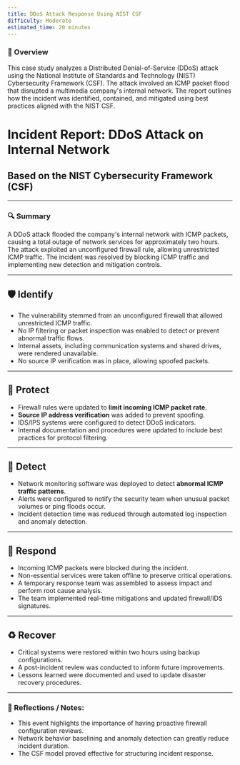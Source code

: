 ```yaml
---
title: DDoS Attack Response Using NIST CSF
difficulty: Moderate
estimated_time: 20 minutes
---
```


### 🧠 Overview  
This case study analyzes a Distributed Denial-of-Service (DDoS) attack using the National Institute of Standards and Technology (NIST) Cybersecurity Framework (CSF). The attack involved an ICMP packet flood that disrupted a multimedia company's internal network. The report outlines how the incident was identified, contained, and mitigated using best practices aligned with the NIST CSF.

# Incident Report: DDoS Attack on Internal Network  
## Based on the NIST Cybersecurity Framework (CSF)

---

### 🔍 Summary  
A DDoS attack flooded the company's internal network with ICMP packets, causing a total outage of network services for approximately two hours. The attack exploited an unconfigured firewall rule, allowing unrestricted ICMP traffic. The incident was resolved by blocking ICMP traffic and implementing new detection and mitigation controls.

---

## 🛡️ Identify  
- The vulnerability stemmed from an unconfigured firewall that allowed unrestricted ICMP traffic.  
- No IP filtering or packet inspection was enabled to detect or prevent abnormal traffic flows.  
- Internal assets, including communication systems and shared drives, were rendered unavailable.  
- No source IP verification was in place, allowing spoofed packets.

---

## 🔐 Protect  
- Firewall rules were updated to **limit incoming ICMP packet rate**.  
- **Source IP address verification** was added to prevent spoofing.  
- IDS/IPS systems were configured to detect DDoS indicators.  
- Internal documentation and procedures were updated to include best practices for protocol filtering.

---

## 📡 Detect  
- Network monitoring software was deployed to detect **abnormal ICMP traffic patterns**.  
- Alerts were configured to notify the security team when unusual packet volumes or ping floods occur.  
- Incident detection time was reduced through automated log inspection and anomaly detection.

---

## 🚨 Respond  
- Incoming ICMP packets were blocked during the incident.  
- Non-essential services were taken offline to preserve critical operations.  
- A temporary response team was assembled to assess impact and perform root cause analysis.  
- The team implemented real-time mitigations and updated firewall/IDS signatures.

---

## ♻️ Recover  
- Critical systems were restored within two hours using backup configurations.  
- A post-incident review was conducted to inform future improvements.  
- Lessons learned were documented and used to update disaster recovery procedures.

---

### 📝 Reflections / Notes:  
- This event highlights the importance of having proactive firewall configuration reviews.  
- Network behavior baselining and anomaly detection can greatly reduce incident duration.  
- The CSF model proved effective for structuring incident response.

